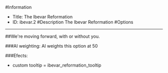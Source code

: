 #Information
 - Title: The Ibevar Reformation
 - ID: ibevar.2
#Description
The Ibevar Reformation
#Options

___
##We're moving forward, with or without you.

###AI weighting:
AI weights this option at 50


###Efects:<ul><li>custom tooltip = ibevar_reformation_tooltip</li></ul>

